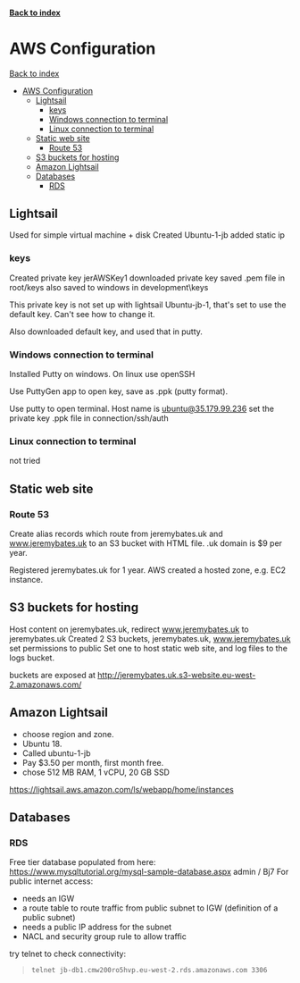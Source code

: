 <LINK href="jb1.css" rel="stylesheet" type="text/css">

#### [Back to index](index.html)

# AWS Configuration

<LINK href="air_style_sheet.css" rel="stylesheet" type="text/css">

[Back to index](index.html)

- [AWS Configuration](#aws-configuration)
  - [Lightsail](#lightsail)
    - [keys](#keys)
    - [Windows connection to terminal](#windows-connection-to-terminal)
    - [Linux connection to terminal](#linux-connection-to-terminal)
  - [Static web site](#static-web-site)
    - [Route 53](#route-53)
  - [S3 buckets for hosting](#s3-buckets-for-hosting)
  - [Amazon Lightsail](#amazon-lightsail)
  - [Databases](#databases)
    - [RDS](#rds)

## Lightsail

Used for simple virtual machine + disk
Created Ubuntu-1-jb
added static ip

### keys

Created private key
jerAWSKey1
downloaded private key
saved .pem file in root/keys
also saved to windows in development\keys

This private key is not set up with lightsail Ubuntu-jb-1, that's set to use the default key. Can't see how to change it.

Also downloaded default key, and used that in putty.

### Windows connection to terminal

Installed Putty on windows.
On linux use openSSH

Use PuttyGen app to open key, save as .ppk (putty format).

Use putty to open terminal.
Host name is ubuntu@35.179.99.236
set the private key .ppk file in connection/ssh/auth

### Linux connection to terminal

not tried

## Static web site

### Route 53

Create alias records which route from jeremybates.uk and  www.jeremybates.uk to an S3 bucket with HTML file.
.uk domain is $9 per year.

Registered jeremybates.uk for 1 year.
AWS created a hosted zone, e.g. EC2 instance.

## S3 buckets for hosting

Host content on jeremybates.uk, redirect www.jeremybates.uk to jeremybates.uk
Created 2 S3 buckets, jeremybates.uk, www.jeremybates.uk
set permissions to public
Set one to host static web site, and log files to the logs bucket.

buckets are exposed at
http://jeremybates.uk.s3-website.eu-west-2.amazonaws.com/

## Amazon Lightsail

- choose region and zone.
- Ubuntu 18.
- Called ubuntu-1-jb
- Pay $3.50 per month, first month free.
- chose 512 MB RAM, 1 vCPU, 20 GB SSD

https://lightsail.aws.amazon.com/ls/webapp/home/instances

## Databases

### RDS

Free tier database
populated from here: https://www.mysqltutorial.org/mysql-sample-database.aspx
admin / Bj7
For public internet access:

- needs an IGW
- a route table to route traffic from public subnet to IGW (definition of a public subnet)
- needs a public IP address for the subnet
- NACL and security group rule to allow traffic

try telnet to check connectivity: 
>`telnet jb-db1.cmw200ro5hvp.eu-west-2.rds.amazonaws.com 3306`

